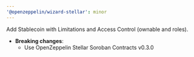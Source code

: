```yaml
---
'@openzeppelin/wizard-stellar': minor
---
```


Add Stablecoin with Limitations and Access Control (ownable and roles).
- **Breaking changes**:
  - Use OpenZeppelin Stellar Soroban Contracts v0.3.0

